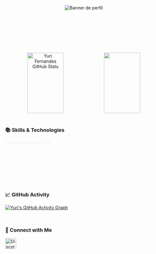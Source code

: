 <div align="center">
  <img src="https://capsule-render.vercel.app/api?type=shark&height=250&color=gradient&text=Hi,%20I'm%20Yuri%20Fernandes&reversal=false&fontAlign=49&animation=scaleIn&fontColor=FF2C2C" alt="Banner de perfil"/>
</div>
<div align="center">
  <p style="font-family: 'Arial', sans-serif; font-size: 20px; color: #fff;">
    🎓 28 years old | 💻 Developer | 📍 From Brazil | 🚀 Always learning new tech!
  </p>
  <p style="font-family: 'Arial', sans-serif; font-size: 18px; color: #fff;">
    Currently studying Software Engineering.
  </p>
</div>
<div align="center">  
  <img width="48%" height="195px" src="https://github-readme-stats.vercel.app/api?username=Fernandes-Yuri&show_icons=true&count_private=true&hide_border=true&title_color=F0F0F0&icon_color=F0F0F0&text_color=c9d1d9&bg_color=0d1117" alt="Yuri Fernandes GitHub Stats" />  
  <img width="48%" height="195px" src="https://github-readme-stats.vercel.app/api/top-langs/?username=Fernandes-Yuri&layout=compact&hide_border=true&title_color=F0F0F0&text_color=F0F0F0&bg_color=0d1117" />
</div>

<br/>

### 📚 Skills & Technologies

<div align="left">
  <p style="font-family: 'Arial', sans-serif; color: #F0F0F0;">Tenho experiência com:</p>
  <ul style="font-family: 'Arial', sans-serif; color: #fff; list-style-type: none;">
    <li>👨‍💻 Java (POO, JavaFX, Spring)</li>
    <li>🐍 Python (Flask, Django, automações)</li>
    <li>🌐 HTML5, CSS3 & JavaScript (React, Node.js)</li>
    <li>💾 Banco de Dados (MySQL, PostgreSQL, MongoDB)</li>
    <li>⚙️ Git & GitHub | Metodologias Ágeis (Scrum, Kanban)</li>
  </ul>
</div>

<br/>

### 📈 GitHub Activity

[![Yuri's GitHub Activity Graph](https://github-readme-activity-graph.vercel.app/graph?username=Fernandes-Yuri&bg_color=000000&color=F0F0F0&line=F0F0F0&point=F0F0F0&area=true&hide_border=true)](https://github.com/ashutosh00710/github-readme-activity-graph)

<br/>

### 🔗 Connect with Me

<p align="left">  
  <a href="https://discord.com/users/1409871811386150984" target="_blank"><img src="https://raw.githubusercontent.com/danielcranney/readme-generator/main/public/icons/socials/discord.svg" width="35" height="35" alt="Discord badge" /></a>
</p>
